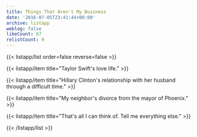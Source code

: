 ```yaml
---
title: Things That Aren't My Business
date: '2016-07-05T23:41:44+00:00'
archive: listapp
weblog: false
likeCount: 67
relistCount: 9
---
```



{{< listapp/list order=false reverse=false >}}

   {{< listapp/item title="Taylor Swift's love life." >}}

   {{< listapp/item title="Hillary Clinton's relationship with her husband through a difficult time." >}}

   {{< listapp/item title="My neighbor's divorce from the mayor of Phoenix." >}}

   {{< listapp/item title="That's all I can think of. Tell me everything else." >}}

{{< /listapp/list >}}
